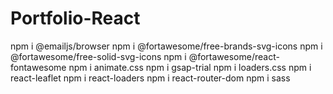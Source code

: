# Portfolio-React
 
npm i @emailjs/browser
npm i @fortawesome/free-brands-svg-icons
npm i @fortawesome/free-solid-svg-icons
npm i @fortawesome/react-fontawesome
npm i animate.css
npm i gsap-trial
npm i loaders.css
npm i react-leaflet
npm i react-loaders
npm i react-router-dom
npm i sass